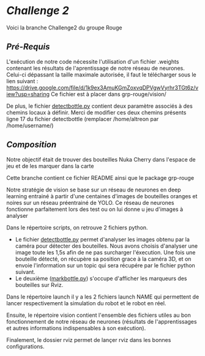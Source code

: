 # _Challenge 2_

Voici la branche Challenge2 du groupe Rouge

## _Pré-Requis_

L'exécution de notre code nécessite l'utilisation d'un fichier .weights contenant les résultats de l'aprentissage de notre réseau de neurones. 
Celui-ci dépassant la taille maximale autorisée, il faut le télécharger sous le lien suivant : https://drive.google.com/file/d/1k9ex3AmuKGmZoxvqDPVgwVyrhr3TGt6z/view?usp=sharing
Ce fichier est à placer dans grp-rouge/vision/

De plus,  le fichier [detectbottle.py](https://github.com/hugovanhille/LARM-Groupe_Rouge/blob/challenge2/grp-rouge/scripts/detectbottle.py) contient deux paramètre associés à des chemins locaux à définir. Merci de modifier ces deux chemins présents ligne 17 du fichier detectbottle (remplacer /home/altreon par /home/username/)

## _Composition_

Notre objectif était de trouver des bouteilles Nuka Cherry dans l'espace de jeu et de les marquer dans la carte

Cette branche contient ce fichier README ainsi que le package grp-rouge

Notre stratégie de vision se base sur un réseau de neurones en deep learning entrainé à partir d'une centaines d'images de bouteilles oranges et noires sur un réseau préentrainé de YOLO. 
Ce réseau de neurones fonctionne parfaitement lors des test ou on lui donne u jeu d'images à analyser

Dans le répertoire scripts, on retrouve  2 fichiers python.
- Le fichier [detectbottle.py](https://github.com/hugovanhille/LARM-Groupe_Rouge/blob/challenge2/grp-rouge/scripts/detectbottle.py) permet d'analyser les images obtenu par la caméra pour détecter des bouteilles. Nous avons choisis d'analyser une image toute les 1,5s afin de ne pas surcharger l'éxecution.
 Une fois une bouteille détecté, on récupère sa position grace à la caméra 3D, et on envoie l'information sur un topic qui sera récupére par le fichier python suivant.
- Le deuxième ([markbottle.py](https://github.com/hugovanhille/LARM-Groupe_Rouge/blob/challenge2/grp-rouge/scripts/markbottle.py)) s'occupe d'afficher les marqueurs des bouteilles sur Rviz.

Dans le répertoire launch il y a les 2 fichiers launch NAME qui permettent de lancer respectivement la simulation du robot et le robot en réel.

Ensuite, le répertoire vision contient l'ensemble des fichiers utiles au bon fonctionnement de notre réseau de neurones (résultats de l'apprentissages et autres informations indispensables à son exécution).

Finalement, le dossier rviz  permet de lançer rviz dans les bonnes configurations.
